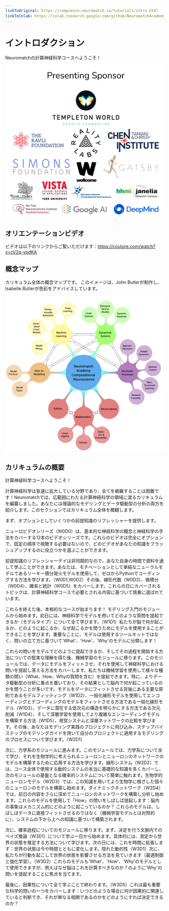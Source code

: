 ```yaml
---
linkToOriginal: https://compneuro.neuromatch.io/tutorials/intro.html
linkToColab: https://colab.research.google.com/github/NeuromatchAcademy/course-content/blob/master/tutorials/intro/intro.ipynb
---
```

# イントロダクション
Neuromatchの計算神経科学コースへようこそ！

<img class="bg-white" src="./assets/sponsors.png" alt="スポンサーロゴ一覧" />

## オリエンテーションビデオ
ビデオは以下のリンクからご覧いただけます：https://couture.com/watch?v=cV2q-vodKA
<YouTube id="cV2q-vpdKUA" />

## 概念マップ
カリキュラム全体の概念マップです。
このイメージは、John Butlerが制作し、Isabelle Butlerが色彩をアドバイスしています。

![](./assets/concept_map.png)

## カリキュラムの概要
計算神経科学コースへようこそ！

計算神経科学は急速に拡大している分野であり、全てを網羅することは困難です！Neuromatchでは、広範囲にわたる計算神経科学の領域に渡るカリキュラムを編纂しました。あなたには理論的なモデリングとデータ駆動型の分析の両方を紹介します。このセクションではカリキュラム全体を概観します。

まず、オプションとしていくつかの前提知識のリフレッシャーを提供します。

ニューロビデオシリーズ（W0D0）は、基本的な神経科学の概念と神経科学の手法をカバーする12本のビデオシリーズです。これらのビデオは完全にオプションで、固定の順序で視聴する必要はないので、どのビデオがあなたの知識をブラッシュアップするのに役立つかを選ぶことができます。

前提知識のリフレッシャーデイは非同期的なので、あなた自身の時間で資料を通して学ぶことができます。あなたは、モチベーションとして単純なニューラルモデルであるリーキー積分発火モデルを使用して、ゼロからPythonでコーディングする方法を学びます。（W0D1,W0D2）その後、線形代数（W0D3）、微積分（W0D4）、確率と統計（W0D5）をカバーします。これらの日にカバーされるトピックは、計算神経科学コースで必要とされる内容に基づいて慎重に選ばれています。

これらを終えた後、本格的なコースが始まります！ モデリング入門のモジュールから始めます。初日には、神経科学でモデルを用いてどのような質問を提起できるか（モデルタイプ）について全て学びます。（W1D1）私たちが脳で何が起こるか、どのように起こるか、なぜ起こるかを問うためにモデルを使用することができることを学びます。重要なことに、モデルは使用するツールキットではなく、問いの立て方に基づいて'What'、'How'、'Why'のモデルに分類します！

これらの問いをモデルでどのように提起できるか、そしてその過程を開始する方法についての堅実な理解を得た後、機械学習のモジュールに移ります。このモジュールでは、データにモデルをフィットさせ、それを使用して神経科学における問いを提起し答える方法をカバーします。私たちは機械学習を使用して様々な種類の問い（What、How、Whyの質問を含む）を提起できます。特に、よりデータ駆動型の分析に重点を置いており、その結果として脳内で何が起こっているのかを問うことが多いです。モデルをデータにフィットさせる背後にある主要な原則であるモデルフィッティング（W1D2）、一般化線形モデルを使用してエンコーディングとデコーディングのモデルをフィットさせる方法である一般化線形モデル（W1D3）、データに潜在する低次元の構造を明らかにする方法である次元削減（W1D4）、そして深層学習を使用してより複雑なエンコーディングモデルを構築する方法（W1D5）、視覚システムと深層ネットワークの比較を学びます。その後、あなたはモデリング実践のプロジェクトに飛び込み、ステップバイステップのモデリングガイドを用いて自分のプロジェクトに適用するモデリングのプロセスについて学びます。（W2D1）

次に、力学系のモジュールに進みます。このモジュールでは、力学系について全て学び、それを生物学的に考えられるニューロンとニューロンのネットワークのモデルを構築するために応用する方法を学びます。線形システム（W2D2）では、コース全体で使用する動的システムの本当に基礎的な知識を多くカバーし、次のモジュールの基盤となる確率的システムについて簡単に触れます。生物学的ニューロンモデル（W2D3）では、この知識を用いてより生物学に根ざした個々のニューロンのモデルを構築し始めます。ダイナミックネットワーク（W2D4）では、前日の内容をさらに深めてニューロンのネットワークを構築し分析し始めます。これらのモデルを使用して「How」の問いをしばしば提起します：脳内の事象はメカニズム的にどのように起こっているのか？ これらのモデルは、しばしばデータに直接フィットさせるのではなく（機械学習モデルとは対照的に）、システムの下から上への知識に基づいて構築されます。

次に、確率過程についてのモジュールに移ります。まず、決定を行う文脈内でのベイズ推論（W3D1）について学ぶ一日から始めます。具体的には、測定から世界の状態を推定する方法について学びます。次の日には、これを時間に拡張します：世界の状態は今や時間とともに変化します。隠れた動的性（W3D1）次に、私たちが行動を起こして世界の状態を影響させる方法を見ていきます（最適制御と強化学習）。（W3D2）これらのモデルも'What'、'How'、'Why'のモデルとして使用できますが、例えばなぜ脳はこれを計算すべきなのか？のように'Why'の問いを提起することに焦点を当てます。

最後に、因果性について全て学ぶことで終わります。（W3D5）これは最も重要な科学的問いの一つをカバーします：いつどのような場合に何が因果的に関連していると判断でき、それが単なる相関であるのかをどのようにすれば決定できるのか？